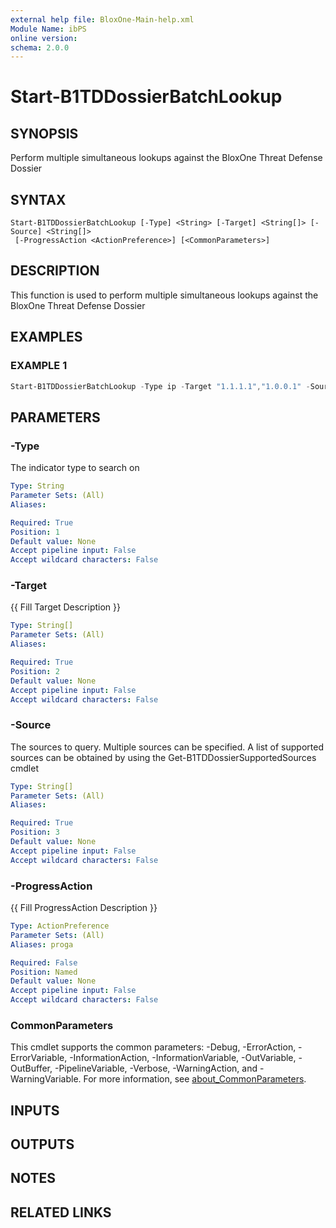 ```yaml
---
external help file: BloxOne-Main-help.xml
Module Name: ibPS
online version:
schema: 2.0.0
---
```


# Start-B1TDDossierBatchLookup

## SYNOPSIS
Perform multiple simultaneous lookups against the BloxOne Threat Defense Dossier

## SYNTAX

```
Start-B1TDDossierBatchLookup [-Type] <String> [-Target] <String[]> [-Source] <String[]>
 [-ProgressAction <ActionPreference>] [<CommonParameters>]
```

## DESCRIPTION
This function is used to perform multiple simultaneous lookups against the BloxOne Threat Defense Dossier

## EXAMPLES

### EXAMPLE 1
```powershell
Start-B1TDDossierBatchLookup -Type ip -Target "1.1.1.1","1.0.0.1" -Source "apt","mandiant"
```

## PARAMETERS

### -Type
The indicator type to search on

```yaml
Type: String
Parameter Sets: (All)
Aliases:

Required: True
Position: 1
Default value: None
Accept pipeline input: False
Accept wildcard characters: False
```

### -Target
{{ Fill Target Description }}

```yaml
Type: String[]
Parameter Sets: (All)
Aliases:

Required: True
Position: 2
Default value: None
Accept pipeline input: False
Accept wildcard characters: False
```

### -Source
The sources to query.
Multiple sources can be specified.
A list of supported sources can be obtained by using the Get-B1TDDossierSupportedSources cmdlet

```yaml
Type: String[]
Parameter Sets: (All)
Aliases:

Required: True
Position: 3
Default value: None
Accept pipeline input: False
Accept wildcard characters: False
```

### -ProgressAction
{{ Fill ProgressAction Description }}

```yaml
Type: ActionPreference
Parameter Sets: (All)
Aliases: proga

Required: False
Position: Named
Default value: None
Accept pipeline input: False
Accept wildcard characters: False
```

### CommonParameters
This cmdlet supports the common parameters: -Debug, -ErrorAction, -ErrorVariable, -InformationAction, -InformationVariable, -OutVariable, -OutBuffer, -PipelineVariable, -Verbose, -WarningAction, and -WarningVariable. For more information, see [about_CommonParameters](http://go.microsoft.com/fwlink/?LinkID=113216).

## INPUTS

## OUTPUTS

## NOTES

## RELATED LINKS
